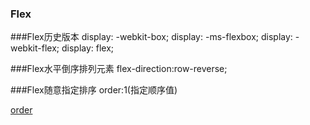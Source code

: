 ### Flex

###Flex历史版本
display: -webkit-box;
display: -ms-flexbox;
display: -webkit-flex;
display: flex;

###Flex水平倒序排列元素
flex-direction:row-reverse;

###Flex随意指定排序
order:1(指定顺序值)

[order](https://developer.mozilla.org/zh-CN/docs/Web/CSS/order "火狐开发者中心")